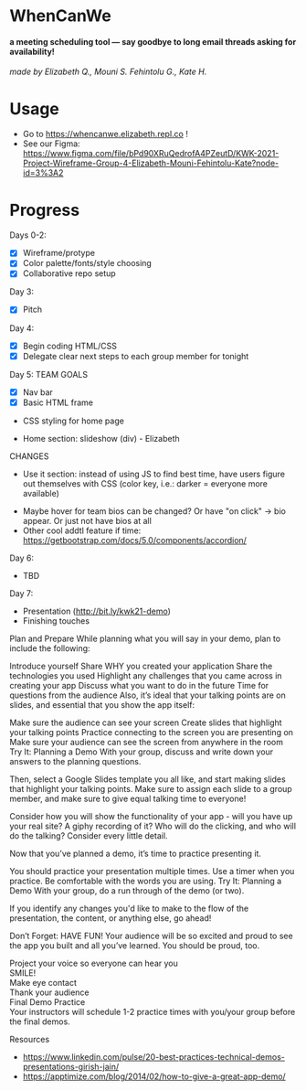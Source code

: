 
# WhenCanWe

#### **a meeting scheduling tool — say goodbye to long email threads asking for availability!**
*made by Elizabeth Q., Mouni S. Fehintolu G., Kate H.*

# Usage

- Go to https://whencanwe.elizabeth.repl.co !
- See our Figma: https://www.figma.com/file/bPd90XRuQedrofA4PZeutD/KWK-2021-Project-Wireframe-Group-4-Elizabeth-Mouni-Fehintolu-Kate?node-id=3%3A2

# Progress

Days 0-2:
- [x] Wireframe/protype
- [x] Color palette/fonts/style choosing
- [x] Collaborative repo setup  

Day 3:  
- [x] Pitch  

Day 4:
- [x] Begin coding HTML/CSS
- [x] Delegate clear next steps to each group member for tonight  

Day 5: 
TEAM GOALS
- [x] Nav bar
- [x] Basic HTML frame
- CSS styling for home page

- Home section: slideshow (div) - Elizabeth  
<!-- //https://www.w3schools.com/howto/howto_js_slideshow.asp [resource for slideshow/testimonials]  --> 
CHANGES  
- Use it section: instead of using JS to find best time, have users figure out themselves with CSS (color key, i.e.: darker = everyone more available)
<!-- - On submit: instead of switching to new tab, just clear form and pop up "Thank you for the message!" (don't actually receive/store messages) tried it on lines 80-87 but isnt working for some reason -->
- Maybe hover for team bios can be changed? Or have "on click" -> bio appear. Or just not have bios at all
- Other cool addtl feature if time: https://getbootstrap.com/docs/5.0/components/accordion/

Day 6:
- TBD

Day 7:
- Presentation (http://bit.ly/kwk21-demo)
- Finishing touches


Plan and Prepare
While planning what you will say in your demo, plan to include the following:

Introduce yourself
Share WHY you created your application
Share the technologies you used
Highlight any challenges that you came across in creating your app
Discuss what you want to do in the future
Time for questions from the audience
Also, it’s ideal that your talking points are on slides, and essential that you show the app itself:

Make sure the audience can see your screen
Create slides that highlight your talking points
Practice connecting to the screen you are presenting on
Make sure your audience can see the screen from anywhere in the room
Try It: Planning a Demo
With your group, discuss and write down your answers to the planning questions.

Then, select a Google Slides template you all like, and start making slides that highlight your talking points. Make sure to assign each slide to a group member, and make sure to give equal talking time to everyone!

Consider how you will show the functionality of your app - will you have up your real site? A giphy recording of it? Who will do the clicking, and who will do the talking? Consider every little detail.

Now that you’ve planned a demo, it’s time to practice presenting it.

You should practice your presentation multiple times.
Use a timer when you practice.
Be comfortable with the words you are using.
Try It: Planning a Demo
With your group, do a run through of the demo (or two).

If you identify any changes you'd like to make to the flow of the presentation, the content, or anything else, go ahead!

Don’t Forget: HAVE FUN!
Your audience will be so excited and proud to see the app you built and all you’ve learned. You should be proud, too.

Project your voice so everyone can hear you  
SMILE!  
Make eye contact  
Thank your audience  
Final Demo Practice  
Your instructors will schedule 1-2 practice times with you/your group before the final demos.

Resources  
- https://www.linkedin.com/pulse/20-best-practices-technical-demos-presentations-girish-jain/  
- https://apptimize.com/blog/2014/02/how-to-give-a-great-app-demo/